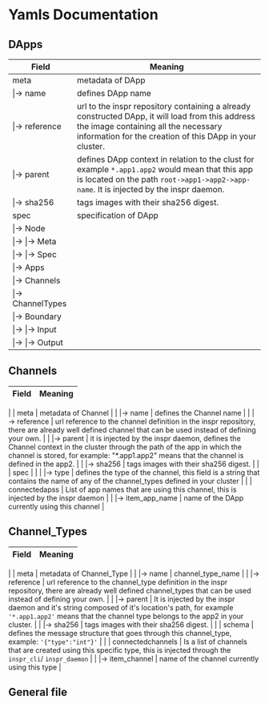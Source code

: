 
# Yamls Documentation

## DApps

| Field                     | Meaning   |
| ---                       | ---       |
| meta                      | metadata of DApp      |
| \|&rarr; name             | defines DApp name |
| \|&rarr; reference        | url to the inspr repository containing a already constructed DApp, it will load from this address the image containing all the necessary information for the creation of this DApp in your cluster.      |
| \|&rarr; parent           | defines DApp context in relation to the clust for example `*.app1.app2` would mean that this app is located on the path `root->app1->app2->app-name`. It is injected by the inspr daemon.    |
| \|&rarr; sha256           | tags images with their sha256 digest.     |
| spec                      | specification of DApp      |
| \|&rarr; Node             |       |
| \|&rarr; \|&rarr; Meta    |       |
| \|&rarr; \|&rarr; Spec    |       |
| \|&rarr; Apps             |       |    
| \|&rarr; Channels         |       |    
| \|&rarr; ChannelTypes     |       |    
| \|&rarr; Boundary         |       |
| \|&rarr; \|&rarr; Input   |       |
| \|&rarr; \|&rarr; Output  |       |    



## Channels

| Field                         | Meaning |
| ---                           | ---     |
|
| meta                          | metadata of Channel     |
| \|&rarr; name                 | defines the Channel name     |
| \|&rarr; reference            | url reference to the channel definition in the inspr repository, there are already well defined channel that can be used instead of defining your own.     |
| \|&rarr; parent               | it is injected by the inspr daemon, defines the Channel context in the cluster through the path of the app in which the channel is stored, for example: "*.app1.app2" means that the channel is defined in the app2.    |
| \|&rarr; sha256               | tags images with their sha256 digest.     |
|
| spec                          |      |
| \|&rarr; type                 | defines the type of the channel, this field is a string that contains the name of any of the channel_types defined in your cluster     |
|
| connectedapss                 |  List of app names that are using this channel, this is injected by the inspr daemon    |
| \|&rarr; item_app_name        | name of the DApp currently using this channel     |


## Channel_Types

| Field                         | Meaning |
| ---                           | ---     |
| 
| meta                          | metadata of Channel_Type     |
| \|&rarr; name                 | channel_type_name   |
| \|&rarr; reference            | url reference to the channel_type definition in the inspr repository, there are already well defined channel_types that can be used instead of defining your own.     |
| \|&rarr; parent               | It is injected by the inspr daemon and it's string composed of it's location's path, for example `'*.app1.app2'` means that the channel type belongs to the app2 in your cluster.       |
| \|&rarr; sha256               | tags images with their sha256 digest.     |
|
| schema                        | defines the message structure  that goes through this channel_type, example:  `'{"type":"int"}'`     |
|
| connectedchannels             | Is a list of channels that are created using this specific type, this is injected through the `inspr_cli`/ `inspr_daemon`    |
| \|&rarr; item_channel         | name of the channel currently using this type     |



## General file

